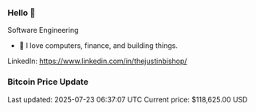 ### Hello 🤙  

Software Engineering

- 🔭 I love computers, finance, and building things.
  
LinkedIn: https://www.linkedin.com/in/thejustinbishop/  

















































































































































































































































































































































































































































































































































































































































































































































































































































































### Bitcoin Price Update
Last updated: 2025-07-23 06:37:07 UTC
Current price: $118,625.00 USD
